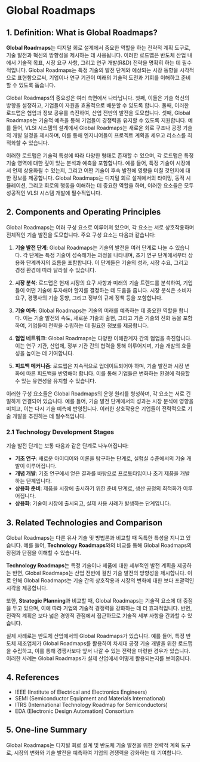 # Global Roadmaps

## 1. Definition: What is **Global Roadmaps**?
**Global Roadmaps**는 디지털 회로 설계에서 중요한 역할을 하는 전략적 계획 도구로, 기술 발전과 혁신의 방향성을 제시하는 데 사용됩니다. 이러한 로드맵은 반도체 산업 내에서 기술적 목표, 시장 요구 사항, 그리고 연구 개발(R&D) 전략을 명확히 하는 데 필수적입니다. Global Roadmaps는 특정 기술의 발전 단계와 예상되는 시장 동향을 시각적으로 표현함으로써, 기업이나 연구 기관이 미래의 기술적 도전과 기회를 이해하고 준비할 수 있도록 돕습니다.

Global Roadmaps의 중요성은 여러 측면에서 나타납니다. 첫째, 이들은 기술 혁신의 방향을 설정하고, 기업들이 자원을 효율적으로 배분할 수 있도록 합니다. 둘째, 이러한 로드맵은 협업과 정보 공유를 촉진하여, 산업 전반의 발전을 도모합니다. 셋째, Global Roadmaps는 기술적 예측을 통해 기업들이 경쟁력을 유지할 수 있도록 지원합니다. 예를 들어, VLSI 시스템의 설계에서 Global Roadmaps는 새로운 회로 구조나 공정 기술의 개발 일정을 제시하며, 이를 통해 엔지니어들이 프로젝트 계획을 세우고 리소스를 최적화할 수 있습니다.

이러한 로드맵은 기술적 특성에 따라 다양한 형태로 존재할 수 있으며, 각 로드맵은 특정 기술 영역에 대한 깊이 있는 분석과 예측을 포함합니다. 예를 들어, 특정 기술이 시장에서 언제 상용화될 수 있는지, 그리고 어떤 기술이 후속 발전에 영향을 미칠 것인지에 대한 정보를 제공합니다. Global Roadmaps는 디지털 회로 설계에서의 타이밍, 동적 시뮬레이션, 그리고 회로의 행동을 이해하는 데 중요한 역할을 하며, 이러한 요소들은 모두 성공적인 VLSI 시스템 개발에 필수적입니다.

## 2. Components and Operating Principles
Global Roadmaps는 여러 구성 요소로 이루어져 있으며, 각 요소는 서로 상호작용하며 전체적인 기술 발전을 도모합니다. 주요 구성 요소는 다음과 같습니다:

1. **기술 발전 단계**: Global Roadmaps는 기술의 발전을 여러 단계로 나눌 수 있습니다. 각 단계는 특정 기술이 성숙해가는 과정을 나타내며, 초기 연구 단계에서부터 상용화 단계까지의 흐름을 포함합니다. 이 단계들은 기술의 성과, 시장 수요, 그리고 경쟁 환경에 따라 달라질 수 있습니다.

2. **시장 분석**: 로드맵은 현재 시장의 요구 사항과 미래의 기술 트렌드를 분석하여, 기업들이 어떤 기술에 투자해야 할지를 결정하는 데 도움을 줍니다. 시장 분석은 소비자 요구, 경쟁사의 기술 동향, 그리고 정부의 규제 정책 등을 포함합니다.

3. **기술 예측**: Global Roadmaps는 기술의 미래를 예측하는 데 중요한 역할을 합니다. 이는 기술 발전의 속도, 새로운 기술의 출현, 그리고 기존 기술의 진화 등을 포함하여, 기업들이 전략을 수립하는 데 필요한 정보를 제공합니다.

4. **협업 네트워크**: Global Roadmaps는 다양한 이해관계자 간의 협업을 촉진합니다. 이는 연구 기관, 산업체, 정부 기관 간의 협력을 통해 이루어지며, 기술 개발의 효율성을 높이는 데 기여합니다.

5. **피드백 메커니즘**: 로드맵은 지속적으로 업데이트되어야 하며, 기술 발전과 시장 변화에 따른 피드백을 반영해야 합니다. 이를 통해 기업들은 변화하는 환경에 적응할 수 있는 유연성을 유지할 수 있습니다.

이러한 구성 요소들은 Global Roadmaps의 운영 원리를 형성하며, 각 요소는 서로 긴밀하게 연결되어 있습니다. 예를 들어, 기술 발전 단계에서의 성과는 시장 분석에 영향을 미치고, 이는 다시 기술 예측에 반영됩니다. 이러한 상호작용은 기업들이 전략적으로 기술 개발을 추진하는 데 필수적입니다.

### 2.1 Technology Development Stages
기술 발전 단계는 보통 다음과 같은 단계로 나누어집니다:

- **기초 연구**: 새로운 아이디어와 이론을 탐구하는 단계로, 실험실 수준에서의 기술 개발이 이루어집니다.
- **개념 개발**: 기초 연구에서 얻은 결과를 바탕으로 프로토타입이나 초기 제품을 개발하는 단계입니다.
- **상용화 준비**: 제품을 시장에 출시하기 위한 준비 단계로, 생산 공정의 최적화가 이루어집니다.
- **상용화**: 기술이 시장에 출시되고, 실제 사용 사례가 발생하는 단계입니다.

## 3. Related Technologies and Comparison
Global Roadmaps는 다른 유사 기술 및 방법론과 비교할 때 독특한 특성을 지니고 있습니다. 예를 들어, **Technology Roadmaps**와의 비교를 통해 Global Roadmaps의 장점과 단점을 이해할 수 있습니다.

**Technology Roadmaps**는 특정 기술이나 제품에 대한 세부적인 발전 계획을 제공하는 반면, Global Roadmaps는 산업 전반에 걸친 기술 발전의 방향성을 제시합니다. 이로 인해 Global Roadmaps는 기술 간의 상호작용과 시장의 변화에 대한 보다 포괄적인 시각을 제공합니다.

또한, **Strategic Planning**과 비교할 때, Global Roadmaps는 기술적 요소에 더 중점을 두고 있으며, 이에 따라 기업의 기술적 경쟁력을 강화하는 데 더 효과적입니다. 반면, 전략적 계획은 보다 넓은 경영적 관점에서 접근하므로 기술적 세부 사항을 간과할 수 있습니다.

실제 사례로는 반도체 산업에서의 Global Roadmaps가 있습니다. 예를 들어, 특정 반도체 제조업체가 Global Roadmaps를 활용하여 차세대 공정 기술 개발을 위한 로드맵을 수립하고, 이를 통해 경쟁사보다 앞서 나갈 수 있는 전략을 마련한 경우가 있습니다. 이러한 사례는 Global Roadmaps가 실제 산업에서 어떻게 활용되는지를 보여줍니다.

## 4. References
- IEEE (Institute of Electrical and Electronics Engineers)
- SEMI (Semiconductor Equipment and Materials International)
- ITRS (International Technology Roadmap for Semiconductors)
- EDA (Electronic Design Automation) Consortium

## 5. One-line Summary
Global Roadmaps는 디지털 회로 설계 및 반도체 기술 발전을 위한 전략적 계획 도구로, 시장의 변화와 기술 발전을 예측하여 기업의 경쟁력을 강화하는 데 기여합니다.